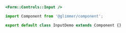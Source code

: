```hbs template
<Form::Controls::Input />
```

```js component
import Component from '@glimmer/component';

export default class InputDemo extends Component {}
```
